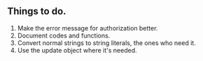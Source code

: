 ## Things to do.

1. Make the error message for authorization better.
2. Document codes and functions.
3. Convert normal strings to string literals, the ones who need it.
4. Use the update object where it's needed.

